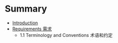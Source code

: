 # Summary

* [Introduction](README.md)
* [Requirements 需求](chapter1.md)
    * 1.1 Terminology and Conventions 术语和约定

